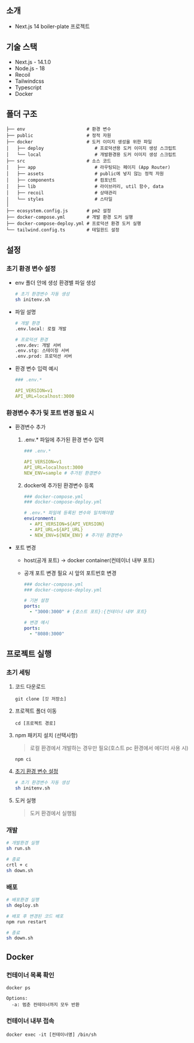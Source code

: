 ## 소개

- Next.js 14 boiler-plate 프로젝트

## 기술 스택

- Next.js - 14.1.0
- Node.js - 18
- Recoil
- Tailwindcss
- Typescript
- Docker

## 폴더 구조

```
├── env                       # 환경 변수
├── public                    # 정적 자원
├── docker                    # 도커 이미지 생성을 위한 파일
│   ├── deploy                   # 프로덕션용 도커 이미지 생성 스크립트
│   └── local                    # 개발환경용 도커 이미지 생성 스크립트
├── src                       # 소스 코드
│   ├── app                      # 라우팅되는 페이지 (App Router)
│   ├── assets                   # public에 넣지 않는 정적 자원
│   ├── components               # 컴포넌트
│   ├── lib                      # 라이브러리, util 함수, data
│   ├── recoil                   # 상태관리
│   └── styles                   # 스타일
│
├── ecosystem.config.js       # pm2 설정
├── docker-compose.yml        # 개발 환경 도커 실행
├── docker-compose-deploy.yml # 프로덕션 환경 도커 실행
└── tailwind.config.ts        # 테일윈드 설정
```

## 설정

### 초기 환경 변수 설정

- env 폴더 안에 생성 환경별 파일 생성

  ```sh
  # 초기 환경변수 자동 생성
  sh initenv.sh
  ```

- 파일 설명

  ```sh
  # 개발 환경
  .env.local: 로컬 개발

  # 프로덕션 환경
  .env.dev: 개발 서버
  .env.stg: 스테이징 서버
  .env.prod: 프로덕션 서버
  ```

- 환경 변수 입력 예시

  ```yml
  ### .env.*

  API_VERSION=v1
  API_URL=localhost:3000
  ```

### 환경변수 추가 및 포트 변경 필요 시

- 환경변수 추가

  1. .env.\* 파일에 추가된 환경 변수 입력

     ```yml
     ### .env.*

     API_VERSION=v1
     API_URL=localhost:3000
     NEW_ENV=sample # 추가된 환경변수
     ```

  2. docker에 추가된 환경변수 등록

     ```yml
     ### docker-compose.yml
     ### docker-compose-deploy.yml

     # .env.* 파일에 등록된 변수와 일치해야함
     environment:
       - API_VERSION=${API_VERSION}
       - API_URL=${API_URL}
       - NEW_ENV=${NEW_ENV} # 추가된 환경변수
     ```

- 포트 변경

  - host(공개 포트) -> docker container(컨테이너 내부 포트)
  - 공개 포트 변경 필요 시 앞의 포트번호 변경

    ```yml
    ### docker-compose.yml
    ### docker-compose-deploy.yml

    # 기본 설정
    ports:
      - "3000:3000" # {호스트 포트}:{컨테이너 내부 포트}

    # 변경 예시
    ports:
      - "8080:3000"
    ```

## 프로젝트 실행

### 초기 세팅

1. 코드 다운로드

   ```
   git clone [깃 저장소]
   ```

2. 프로젝트 폴더 이동

   ```
   cd [프로젝트 경로]
   ```

3. npm 패키지 설치 (선택사항)

   > 로컬 환경에서 개발하는 경우만 필요(호스트 pc 환경에서 에디터 사용 시)

   ```
   npm ci
   ```

4. [초기 환경 변수 설정](#초기-환경-변수-설정)

   ```sh
   # 초기 환경변수 자동 생성
   sh initenv.sh
   ```

5. 도커 실행
   > 도커 환경에서 실행됨

### 개발

```sh
# 개발환경 실행
sh run.sh

# 종료
crtl + c
sh down.sh
```

### 배포

```sh
# 배포환경 실행
sh deploy.sh

# 배포 후 변경된 코드 배포
npm run restart

# 종료
sh down.sh
```

## Docker

### 컨테이너 목록 확인

```
docker ps
```

```
Options:
  -a: 멈춘 컨테이너까지 모두 반환
```

### 컨테이너 내부 접속

```
docker exec -it [컨테이너명] /bin/sh
```
